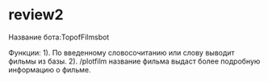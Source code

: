 # review2
Название бота:TopofFilmsbot

Функции:
1). По введенному словосочитанию или слову выводит фильмы из базы.
2). /plotfilm название фильма выдаст более подробную информацию о фильме.
